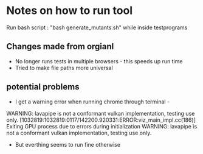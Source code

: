 # Notes on how to run tool

Run bash script : "bash generate_mutants.sh" while inside testprograms


## Changes made from orgianl
* No longer runs tests in multiple browsers - this speeds up run time
* Tried to make file paths more universal

## potential problems 
* I get a warning error when running chrome through terminal - 

 WARNING: lavapipe is not a conformant vulkan implementation, testing use only.
[1032819:1032819:0117/142200.920331:ERROR:viz_main_impl.cc(186)] Exiting GPU process due to errors during initialization
WARNING: lavapipe is not a conformant vulkan implementation, testing use only.

- But everthing seems to run fine otherwise